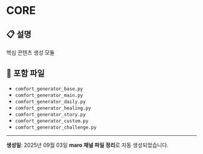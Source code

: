 # CORE

## 📋 설명

핵심 콘텐츠 생성 모듈

## 📁 포함 파일

- `comfort_generator_base.py`
- `comfort_generator_main.py`
- `comfort_generator_daily.py`
- `comfort_generator_healing.py`
- `comfort_generator_story.py`
- `comfort_generator_custom.py`
- `comfort_generator_challenge.py`

---
**생성일**: 2025년 09월 03일
**maro 채널 파일 정리**로 자동 생성되었습니다.
